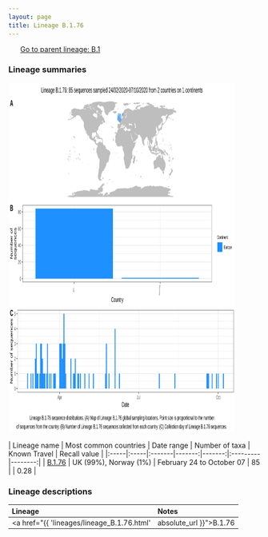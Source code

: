 ```yaml
---
layout: page
title: Lineage B.1.76
---
```




<p>
<ul class="actions small">
	 <a href="{{ 'lineages/lineage_B.1.html' | absolute_url }}" class="button special fit">Go to parent lineage: B.1</a>
</ul>
</p>
<h3> Lineage summaries</h3>

<img src="../assets/images/B.1.76.svg" alt="B.1.76 lineage summary figure" width="90%" height="700px" />


| Lineage name | Most common countries | Date range | Number of taxa | Known Travel | Recall value |
|:-----|:-----|:-------|-------:|-------:|:---------|--------:|
| <a href="{{ 'lineages/lineage_B.1.76.html' | absolute_url }}">B.1.76</a> | UK (99%), Norway (1%) | February 24 to October 07 | 85 |  | 0.28 |

<h3>Lineage descriptions</h3>

| Lineage | Notes |
|:-----|:-----|
| <a href="{{ 'lineages/lineage_B.1.76.html' | absolute_url }}">B.1.76</a> | English lineage |

